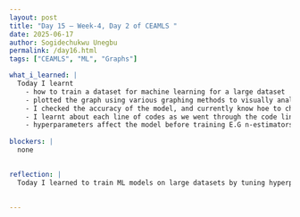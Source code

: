 ```yaml
---
layout: post
title: "Day 15 – Week-4, Day 2 of CEAMLS "
date: 2025-06-17
author: Sogidechukwu Unegbu
permalink: /day16.html
tags: ["CEAMLS", "ML", "Graphs"]

what_i_learned: |  
  Today I learnt 
    - how to train a dataset for machine learning for a large dataset 
    - plotted the graph using various graphing methods to visually analysize a graph.
    - I checked the accuracy of the model, and currently know hoe to check the accuracy of models.
    - I learnt about each line of codes as we went through the code line by line to understand the syntax.
    - hyperparameters affect the model before training E.G n-estimators, random_state
  
blockers: |
  none

  
reflection: |
  Today I learned to train ML models on large datasets by tuning hyperparameters like n_estimators and analyzing their impact on performance. I visualized data patterns using various plots and evaluated model accuracy through key metrics, deepening my practical ML skills. Finally, I strengthened my coding understanding by examining each line's purpose in the implementation process.
  
   
---
```

